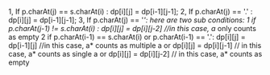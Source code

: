 1, If p.charAt(j) == s.charAt(i) :  dp[i][j] = dp[i-1][j-1];
2, If p.charAt(j) == '.' : dp[i][j] = dp[i-1][j-1];
3, If p.charAt(j) == '*': 
   here are two sub conditions:
               1   if p.charAt(j-1) != s.charAt(i) : dp[i][j] = dp[i][j-2]  //in this case, a* only counts as empty
               2   if p.charAt(i-1) == s.charAt(i) or p.charAt(i-1) == '.':
                              dp[i][j] = dp[i-1][j]    //in this case, a* counts as multiple a 
                           or dp[i][j] = dp[i][j-1]   // in this case, a* counts as single a
                           or dp[i][j] = dp[i][j-2]   // in this case, a* counts as empty

